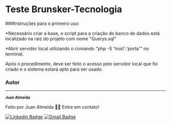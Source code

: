 # Teste Brunsker-Tecnologia

###Instruções para o primeiro uso:

*Necessário criar a base, o script para a criação do banco de dados está localizado na raiz do projeto com nome "Querys.sql"

*Abrir servidor local utilizando o comando "php -S 'host':'porta'" no terminal.

Após o procedimento, deve ser feito o acesso pelo servidor local que foi criado e o sistema estará apto para ser usado.

### Autor
---


 <sub><b>Juan Almeida</b></sub></a> 


Feito por Juan Almeida 👋🏽 Entre em contato!

[![Linkedin Badge](https://img.shields.io/badge/-Juan-blue?style=flat-square&logo=Linkedin&logoColor=white&link=https://www.linkedin.com/in/juan-de-almeida-silva-ab144b21a/)](https://www.linkedin.com/in/juan-de-almeida-silva-ab144b21a/) 
[![Gmail Badge](https://img.shields.io/badge/-juanalmeida789@gmail.com-c14438?style=flat-square&logo=Gmail&logoColor=white&link=mailto:juanalmeida789@gmail.com)](mailto:juanalmeida789@gmail.com)
